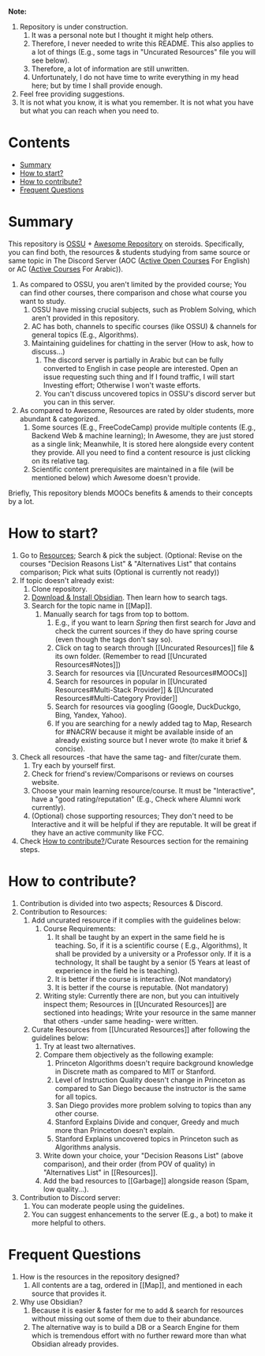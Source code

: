 **Note:**
1. Repository is under construction.
	1. It was a personal note but I thought it might help others.
	2. Therefore, I never needed to write this README. This also applies to a lot of things (E.g., some tags in "Uncurated Resources" file you will see below).
	3. Therefore, a lot of information are still unwritten.
	4. Unfortunately, I do not have time to write everything in my head here; but by time I shall provide enough.
3. Feel free providing suggestions.
4. It is not what you know, it is what you remember. It is not what you have but what you can reach when you need to.

# Contents
* [Summary](#Summary)
* [How to start?](<#How-to-start>)
* [How to contribute?](<#How-to-contribute>)
* [Frequent Questions](<#Frequent-Questions>)


# Summary
This repository is [OSSU](https://github.com/ossu) + [Awesome Repository](https://github.com/sindresorhus/awesome) on steroids. Specifically, you can find both, the resources & students studying from same source or same topic in The Discord Server (AOC ([Active Open Courses](https://discord.gg/WrHkfJQnhe) For English) or AC ([Active Courses](https://discord.com/invite/QrfTN2Aukx) For Arabic)).
1. As compared to OSSU, you aren't limited by the provided course; You can find other courses, there comparison and chose what course you want to study.
	1. OSSU have missing crucial subjects, such as Problem Solving, which aren't provided in this repository.
	2. AC has both, channels to specific courses (like OSSU) & channels for general topics (E.g., Algorithms).
	3. Maintaining guidelines for chatting in the server (How to ask, how to discuss...)
		1. The discord server is partially in Arabic but can be fully converted to English in case people are interested. Open an issue requesting such thing and If I found traffic, I will start Investing effort; Otherwise I won't waste efforts.
		2. You can't discuss uncovered topics in OSSU's discord server but you can in this server.
2. As compared to Awesome, Resources are rated by older students, more abundant & categorized.
	1. Some sources (E.g., FreeCodeCamp) provide multiple contents (E.g., Backend Web & machine learning); In Awesome, they are just stored as a single link; Meanwhile, It is stored here alongside every content they provide. All you need to find a content resource is just clicking on its relative tag.
	2. Scientific content prerequisites are maintained in a file (will be mentioned below) which Awesome doesn't provide.

Briefly, This repository blends MOOCs benefits & amends to their concepts by a lot.


# How to start?
1. Go to [Resources](./Resources.md); Search & pick the subject. (Optional: Revise on the courses "Decision Reasons List" & "Alternatives List" that contains comparison; Pick what suits (Optional is currently not ready))
2. If topic doesn't already exist:
	1. Clone repository.
	2. [Download & Install Obsidian](https://obsidian.md/). Then learn how to search tags.
	3. Search for the topic name in [[Map]].
		1. Manually search for tags from top to bottom.
			1. E.g., if you want to learn *Spring* then first search for *Java* and check the current sources if they do have spring course (even though the tags don't say so).
			2. Click on tag to search through [[Uncurated Resources]] file & its own folder. (Remember to read [[Uncurated Resources#Notes]])
			3. Search for resources via [[Uncurated Resources#MOOCs]]
			4. Search for resources in popular in [[Uncurated Resources#Multi-Stack Provider]] & [[Uncurated Resources#Multi-Category Provider]]
			5. Search for resources via googling (Google, DuckDuckgo, Bing, Yandex, Yahoo).
			6. If you are searching for a newly added tag to Map, Research for #NACRW because it might be available inside of an already existing source but I never wrote (to make it brief & concise).
4. Check all resources -that have the same tag- and filter/curate them.
	1. Try each by yourself first.
	2. Check for friend's review/Comparisons or reviews on courses website.
	3. Choose your main learning resource/course. It must be "Interactive", have a "good rating/reputation" (E.g., Check where Alumni work currently).
	4. (Optional) chose supporting resources; They don't need to be Interactive and it will be helpful if they are reputable. It will be great if they have an active community like FCC.
5. Check [How to contribute?](<#How-to-contribute>)/Curate Resources section for the remaining steps.


# How to contribute?
1. Contribution is divided into two aspects; Resources & Discord.
2. Contribution to Resources:
	1. Add uncurated resource if it complies with the guidelines below:
		1. Course Requirements:
			1. It shall be taught by an expert in the same field he is teaching. So, if it is a scientific course ( E.g., Algorithms), It shall be provided by a university or a Professor only. If it is a technology, It shall be taught by a senior (5 Years at least of experience in the field he is teaching).
			2. It is better if the course is interactive. (Not mandatory)
			3. It is better if the course is reputable. (Not mandatory)
		2. Writing style: Currently there are non, but you can intuitively inspect them; Resources in [[Uncurated Resources]] are sectioned into headings; Write your resource in the same manner that others -under same heading- were written.
	2. Curate Resources from [[Uncurated Resources]] after following the guidelines below:
		1. Try at least two alternatives.
		2. Compare them objectively as the following example:
			1. Princeton Algorithms doesn't require background knowledge in Discrete math as compared to MIT or Stanford.
			2. Level of Instruction Quality doesn't change in Princeton as compared to San Diego because the instructor is the same for all topics.
			3. San Diego provides more problem solving to topics than any other course.
			4. Stanford Explains Divide and conquer, Greedy and much more than Princeton doesn't explain.
			5. Stanford Explains uncovered topics in Princeton such as Algorithms analysis.
		3. Write down your choice, your "Decision Reasons List" (above comparison), and their order (from POV of quality) in "Alternatives List" in [[Resources]].
		4. Add the bad resources to [[Garbage]] alongside reason (Spam, low quality...).
3. Contribution to Discord server:
	1. You can moderate people using the guidelines.
	2. You can suggest enhancements to the server (E.g., a bot) to make it more helpful to others.


# Frequent Questions
1. How is the resources in the repository designed?
	1. All contents are a tag, ordered in [[Map]], and mentioned in each source that provides it.
2. Why use Obsidian?
	1. Because it is easier & faster for me to add & search for resources without missing out some of them due to their abundance.
	2. The alternative way is to build a DB or a Search Engine for them which is tremendous effort with no further reward more than what Obsidian already provides.